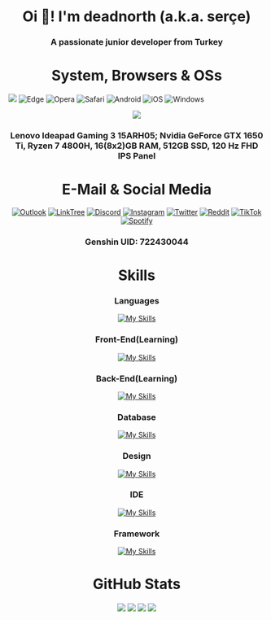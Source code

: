 <h1 align="center">Oi 👋! I'm deadnorth (a.k.a. serçe)</h1>
<h3 align="center">A passionate junior developer from Turkey</h3>


<h1 align="center">System, Browsers & OSs</h1>


![](https://komarev.com/ghpvc/?username=deadnorth&color=390666&style=for-the-badge) ![Edge](https://img.shields.io/badge/Edge-0078D7?style=for-the-badge&logo=Microsoft-edge&logoColor=FAA61A) ![Opera](https://img.shields.io/badge/Opera-FF1B2D?style=for-the-badge&logo=Opera&logoColor=white) ![Safari](https://img.shields.io/badge/Safari-FF1B2D?style=for-the-badge&logo=Safari&logoColor=white) ![Android](https://img.shields.io/badge/Android-3DDC84?style=for-the-badge&logo=android&logoColor=FAA61A) ![iOS](https://img.shields.io/badge/iOS-000000?style=for-the-badge&logo=ios&logoColor=FAA61A) ![Windows](https://img.shields.io/badge/Windows-0078D6?style=for-the-badge&logo=windows&logoColor=FAA61A)

<div align="center">
  <a href="https://discord.com/users/971120135656058901" target="_blank">
  <img src="https://lanyard.cnrad.dev/api/971120135656058901?theme=dark&bg=b8b1b5">
  </a>
 
<h3 align="center">Lenovo Ideapad Gaming 3 15ARH05; Nvidia GeForce GTX 1650 Ti, Ryzen 7 4800H, 16(8x2)GB RAM, 512GB SSD, 120 Hz FHD IPS Panel</h3>

  
<h1 align="center">E-Mail & Social Media</h1>

  
  
[![Outlook](https://img.shields.io/badge/Microsoft_Outlook-0078D4?style=for-the-badge&logo=microsoft-outlook&logoColor=FAA61A)](mailto:mali.20072009@outlook.com?subject=[GitHub]%20Source%20Han%20Sans) [![LinkTree](https://img.shields.io/badge/linktree-39E09B?style=for-the-badge&logo=linktree&logoColor=white)](https://linktr.ee/sercee) [![Discord](https://img.shields.io/badge/Discord-5865F2?style=for-the-badge&logo=discord&logoColor=white)](https://discord.com/users/971120135656058901) [![Instagram](https://img.shields.io/badge/Instagram-E4405F?style=for-the-badge&logo=instagram&logoColor=white)](https://instagram.com/sercee.xyz) [![Twitter](https://img.shields.io/badge/Twitter-1DA1F2?style=for-the-badge&logo=twitter&logoColor=white)](https://twitter.com/sercee_xyz) [![Reddit](https://img.shields.io/badge/Reddit-FF4500?style=for-the-badge&logo=reddit&logoColor=white)](https://www.reddit.com/user/sinekmali) [![TikTok](https://img.shields.io/badge/TikTok-000000?style=for-the-badge&logo=tiktok&logoColor=white)](https://www.tiktok.com/@theburstone) [![Spotify](https://img.shields.io/badge/Spotify-1ED760?&style=for-the-badge&logo=spotify&logoColor=white)](https://open.spotify.com/user/cd92kcy4bhtcyyhkyhiq5xhu6?si=YI0SFkaZSGGcqAohOTCBpg&nd=1) <h3 align="center">Genshin UID: 722430044</h3>
 
  
  
<h1 align="center">Skills</h1>

  
  
<h3 align="center">Languages</h3>

[![My Skills](https://skillicons.dev/icons?i=py,c)](https://skillicons.dev)

<h3 align="center">Front-End(Learning)</h3>

[![My Skills](https://skillicons.dev/icons?i=html,css,js,nodejs)](https://skillicons.dev)

<h3 align="center">Back-End(Learning)</h3>

[![My Skills](https://skillicons.dev/icons?i=js,nodejs,ts&theme=dark)](https://skillicons.dev)

<h3 align="center">Database</h3>

[![My Skills](https://skillicons.dev/icons?i=mongodb&theme=dark)](https://skillicons.dev)

<h3 align="center">Design</h3>

[![My Skills](https://skillicons.dev/icons?i=ps,ae,ai,pr,blender,figma&theme=dark)](https://skillicons.dev)

<h3 align="center">IDE</h3>

[![My Skills](https://skillicons.dev/icons?i=visualstudio,vscode&theme=dark)](https://skillicons.dev)

<h3 align="center">Framework</h3>

[![My Skills](https://skillicons.dev/icons?i=unity,unreal&theme=dark)](https://skillicons.dev)


  <h1 align="center">GitHub Stats</h1>
  
  
  <img align="center" src="https://github-readme-stats.vercel.app/api?username=deadnorth&show_icons=true&bg_color=390666&hide_border=ture">
 
   <img align="center" src="https://streak-stats.demolab.com?user=deadnorth&hide_border=true&border_radius=15&date_format=j%20M%5B%20Y%5D&card_width=597&background=390666&border=390666&stroke=FAA61A&ring=FAA61A&fire=FAA61A&currStreakNum=FFFFFF&sideNums=FFFFFF&currStreakLabel=CCCCCC&sideLabels=CCCCCC&dates=CCCCCC"> 

  <img align="center" src="https://github-readme-stats.vercel.app/api/top-langs/?username=deadnorth&bg_color=390666&hide_border=true&langs_count=5">  
     
   <img align="center" src="https://github-profile-trophy.vercel.app/?username=deadnorth&no-frame=true&no-bg=true&">  
     
     
 
